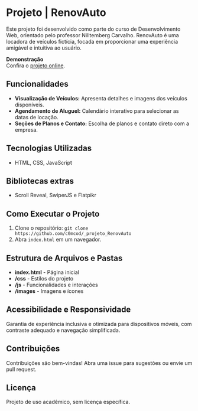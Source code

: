 # Projeto | RenovAuto

Este projeto foi desenvolvido como parte do curso de Desenvolvimento Web, orientado pelo professor Nilltemberg Carvalho. RenovAuto é uma locadora de veículos fictícia, focada em proporcionar uma experiência amigável e intuitiva ao usuário.

**Demonstração**  
Confira o [projeto online](https://projeto-renov-auto.vercel.app).

## Funcionalidades
- **Visualização de Veículos:** Apresenta detalhes e imagens dos veículos disponíveis.
- **Agendamento de Aluguel:** Calendário interativo para selecionar as datas de locação.
- **Seções de Planos e Contato:** Escolha de planos e contato direto com a empresa.

## Tecnologias Utilizadas
- HTML, CSS, JavaScript

## Bibliotecas extras
- Scroll Reveal, SwiperJS e Flatpikr

## Como Executar o Projeto
1. Clone o repositório: `git clone https://github.com/c0mcod/_projeto_RenovAuto`
2. Abra `index.html` em um navegador.

## Estrutura de Arquivos e Pastas
- **index.html** - Página inicial
- **/css** - Estilos do projeto
- **/js** - Funcionalidades e interações
- **/images** - Imagens e ícones

## Acessibilidade e Responsividade
Garantia de experiência inclusiva e otimizada para dispositivos móveis, com contraste adequado e navegação simplificada.

## Contribuições
Contribuições são bem-vindas! Abra uma issue para sugestões ou envie um pull request.

## Licença
Projeto de uso acadêmico, sem licença específica.